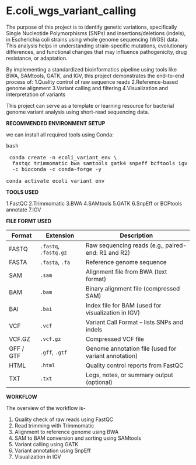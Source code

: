 # E.coli_wgs_variant_calling
The purpose of this project is to identify genetic variations, specifically Single Nucleotide Polymorphisms (SNPs) and insertions/deletions (indels), in Escherichia coli strains using whole genome sequencing (WGS) data. This analysis helps in understanding strain-specific mutations, evolutionary differences, and functional changes that may influence pathogenicity, drug resistance, or adaptation.

By implementing a standardized bioinformatics pipeline using tools like BWA, SAMtools, GATK, and IGV, this project demonstrates the end-to-end process of:
1.Quality control of raw sequence reads
2.Reference-based genome alignment
3.Variant calling and filtering
4.Visualization and interpretation of variants

This project can serve as a template or learning resource for bacterial genome variant analysis using short-read sequencing data.


**RECOMMENDED ENVIRONMENT SETUP**

 we can install all required tools using Conda:
 
<pre>bash
 
 conda create -n ecoli_variant_env \
  fastqc trimmomatic bwa samtools gatk4 snpeff bcftools igv \
  -c bioconda -c conda-forge -y

conda activate ecoli_variant_env</pre>


**TOOLS USED**

1.FastQC
2.Trimmomatic
3.BWA
4.SAMtools
5.GATK
6.SnpEff or BCFtools annotate
7.IGV


**FILE FORMT USED**

| **Format** | **Extension**       | **Description**                                           |
|------------|---------------------|-----------------------------------------------------------|
| FASTQ      | `.fastq`, `.fastq.gz` | Raw sequencing reads (e.g., paired-end: R1 and R2)      |
| FASTA      | `.fasta`, `.fa`     | Reference genome sequence                                 |
| SAM        | `.sam`              | Alignment file from BWA (text format)                     |
| BAM        | `.bam`              | Binary alignment file (compressed SAM)                    |
| BAI        | `.bai`              | Index file for BAM (used for visualization in IGV)        |
| VCF        | `.vcf`              | Variant Call Format – lists SNPs and indels               |
| VCF.GZ     | `.vcf.gz`           | Compressed VCF file                                       |
| GFF / GTF  | `.gff`, `.gtf`      | Genome annotation file (used for variant annotation)      |
| HTML       | `.html`             | Quality control reports from FastQC                       |
| TXT        | `.txt`              | Logs, notes, or summary output (optional)                 |


**WORKFLOW**

The overview of the workflow is-
1. Quality check of raw reads using FastQC  
2. Read trimming with Trimmomatic  
3. Alignment to reference genome using BWA  
4. SAM to BAM conversion and sorting using SAMtools  
5. Variant calling using GATK  
6. Variant annotation using SnpEff  
7. Visualization in IGV  


